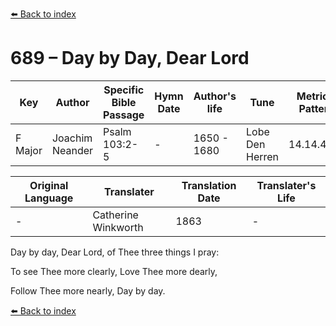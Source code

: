 [⬅️ Back to index](../README.md)

# 689 – Day by Day, Dear Lord

Key | Author   | Specific Bible Passage     |Hymn Date |Author's life |Tune |Metrical Pattern   |Composer/Source                                                                                        
-- | --------- | ---------------------------|----------|--------------|-----|-------------------|-------------   
F Major  | Joachim Neander      | Psalm 103:2-5 | -  | 1650 - 1680 | Lobe Den Herren | 14.14.4.7.8 | Chorale Book for England, 1863 

Original Language | Translater | Translation Date   | Translater's Life     
----------------- | --------- | --------------------|-------------   
\-  | Catherine Winkworth      | 1863 | -  | 1827 - 1878 

Day by day, Dear Lord, of Thee three things I pray:

To see Thee more clearly, Love Thee more dearly,

Follow Thee more nearly, Day by day.

[⬅️ Back to index](../README.md)
